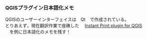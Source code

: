 ### QGISプラグイン日本語化メモ  
 QGISのユーザーインターフェイスは　Qt　で作成されている。  
 とりあえず，現在翻訳作業で座礁した
 　[Instant Print plugin for QGIS](https://github.com/sourcepole/qgis-instantprint-plugin)  
 　を例に日本語化のメモを残す！  
